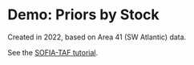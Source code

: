 # Demo: Priors by Stock

Created in 2022, based on Area 41 (SW Atlantic) data.

See the [SOFIA-TAF
tutorial](https://github.com/sofia-taf/doc/blob/main/sofia_taf_tutorial.md).
